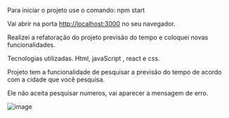 Para iniciar o projeto use o comando:  npm start


Vai abrir na porta [http://localhost:3000](http://localhost:3000) no seu navegador.

Realizei a refatoração do projeto previsão do tempo e coloquei novas funcionalidades. 

Tecnologias utilizadas. Html, javaScript , react e css. 

Projeto tem a funcionalidade de pesquisar a previsão do tempo de acordo com a cidade que você pesquisa. 

Ele não aceita pesquisar numeros, vai aparecer a mensagem de erro. 

![image](https://github.com/adailtonygor/Previsao_Tempo_React/assets/105685493/9dd006ed-88dd-4ca3-9fb0-101276b4be7e)
